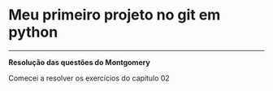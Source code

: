 # Meu primeiro projeto no git em python
***
**Resolução das questões do Montgomery**

Comecei a resolver os exercícios do capítulo 02
